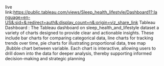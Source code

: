 live link:https://public.tableau.com/views/Sleep_health_lifestyle/Dashboard1?:language=en-US&:sid=&:redirect=auth&:display_count=n&:origin=viz_share_link
Tableau Dashboard : The Tableau dashboard on sleep_health_and_lifestyle dataset a variety of charts designed to provide clear and actionable insights. These include bar charts for comparing categorical data, line charts for tracking trends over time, pie charts for illustrating proportional data, tree map ,Bubble chart  between variable. Each chart is interactive, allowing users to drill down into the data for deeper analysis, thereby supporting informed decision-making and strategic planning
